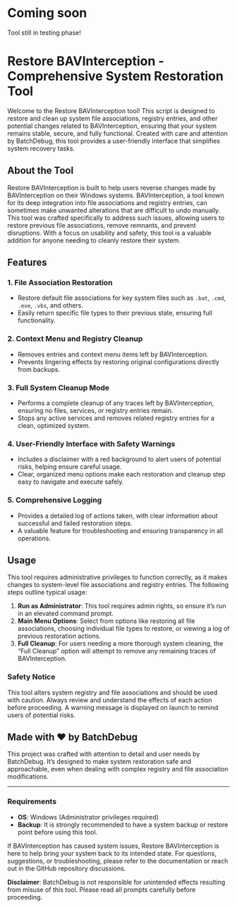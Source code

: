 # Coming soon
Tool still in testing phase!

# Restore BAVInterception - Comprehensive System Restoration Tool

Welcome to the Restore BAVInterception tool! This script is designed to restore and clean up system file associations, registry entries, and other potential changes related to BAVInterception, ensuring that your system remains stable, secure, and fully functional. Created with care and attention by BatchDebug, this tool provides a user-friendly interface that simplifies system recovery tasks. 

## About the Tool
Restore BAVInterception is built to help users reverse changes made by BAVInterception on their Windows systems. BAVInterception, a tool known for its deep integration into file associations and registry entries, can sometimes make unwanted alterations that are difficult to undo manually. This tool was crafted specifically to address such issues, allowing users to restore previous file associations, remove remnants, and prevent disruptions. With a focus on usability and safety, this tool is a valuable addition for anyone needing to cleanly restore their system.

## Features

### 1. **File Association Restoration**
   - Restore default file associations for key system files such as `.bat`, `.cmd`, `.exe`, `.vbs`, and others.
   - Easily return specific file types to their previous state, ensuring full functionality.

### 2. **Context Menu and Registry Cleanup**
   - Removes entries and context menu items left by BAVInterception.
   - Prevents lingering effects by restoring original configurations directly from backups.

### 3. **Full System Cleanup Mode**
   - Performs a complete cleanup of any traces left by BAVInterception, ensuring no files, services, or registry entries remain.
   - Stops any active services and removes related registry entries for a clean, optimized system.

### 4. **User-Friendly Interface with Safety Warnings**
   - Includes a disclaimer with a red background to alert users of potential risks, helping ensure careful usage.
   - Clear, organized menu options make each restoration and cleanup step easy to navigate and execute safely.

### 5. **Comprehensive Logging**
   - Provides a detailed log of actions taken, with clear information about successful and failed restoration steps.
   - A valuable feature for troubleshooting and ensuring transparency in all operations.

## Usage
This tool requires administrative privileges to function correctly, as it makes changes to system-level file associations and registry entries. The following steps outline typical usage:

1. **Run as Administrator**: This tool requires admin rights, so ensure it’s run in an elevated command prompt.
2. **Main Menu Options**: Select from options like restoring all file associations, choosing individual file types to restore, or viewing a log of previous restoration actions.
3. **Full Cleanup**: For users needing a more thorough system cleaning, the “Full Cleanup” option will attempt to remove any remaining traces of BAVInterception.

### Safety Notice
This tool alters system registry and file associations and should be used with caution. Always review and understand the effects of each action before proceeding. A warning message is displayed on launch to remind users of potential risks. 

## Made with ❤️ by BatchDebug
This project was crafted with attention to detail and user needs by BatchDebug. It’s designed to make system restoration safe and approachable, even when dealing with complex registry and file association modifications.

---

### Requirements
- **OS**: Windows (Administrator privileges required)
- **Backup**: It is strongly recommended to have a system backup or restore point before using this tool.

If BAVInterception has caused system issues, Restore BAVInterception is here to help bring your system back to its intended state. For questions, suggestions, or troubleshooting, please refer to the documentation or reach out in the GitHub repository discussions.

**Disclaimer**: BatchDebug is not responsible for unintended effects resulting from misuse of this tool. Please read all prompts carefully before proceeding.
